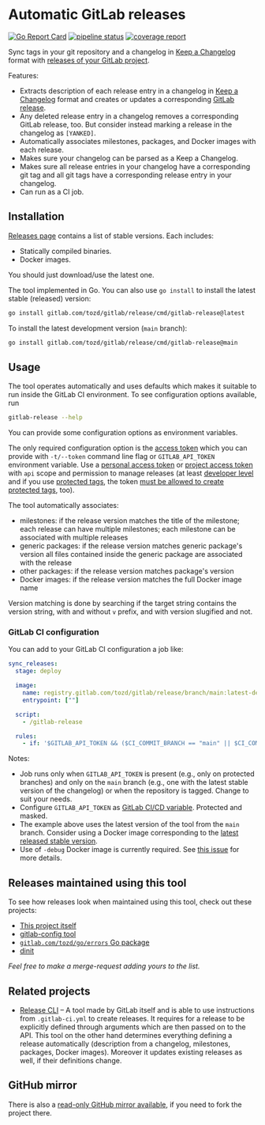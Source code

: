 # Automatic GitLab releases

[![Go Report Card](https://goreportcard.com/badge/gitlab.com/tozd/gitlab/release)](https://goreportcard.com/report/gitlab.com/tozd/gitlab/release)
[![pipeline status](https://gitlab.com/tozd/gitlab/release/badges/main/pipeline.svg?ignore_skipped=true)](https://gitlab.com/tozd/gitlab/release/-/pipelines)
[![coverage report](https://gitlab.com/tozd/gitlab/release/badges/main/coverage.svg)](https://gitlab.com/tozd/gitlab/release/-/graphs/main/charts)

Sync tags in your git repository and a changelog in [Keep a Changelog](https://keepachangelog.com/en/1.0.0/)
format with [releases of your GitLab project](https://about.gitlab.com/releases/categories/releases/).

Features:

- Extracts description of each release entry in a changelog in [Keep a Changelog](https://keepachangelog.com/en/1.0.0/) format
  and creates or updates a corresponding
  [GitLab release](https://about.gitlab.com/releases/categories/releases/).
- Any deleted release entry in a changelog removes a corresponding GitLab release, too.
  But consider instead marking a release in the changelog as `[YANKED]`.
- Automatically associates milestones, packages, and Docker images with each release.
- Makes sure your changelog can be parsed as a Keep a Changelog.
- Makes sure all release entries in your changelog have a corresponding git tag and
  all git tags have a corresponding release entry in your changelog.
- Can run as a CI job.

## Installation

[Releases page](https://gitlab.com/tozd/gitlab/release/-/releases)
contains a list of stable versions. Each includes:

- Statically compiled binaries.
- Docker images.

You should just download/use the latest one.

The tool implemented in Go. You can also use `go install` to install the latest stable (released) version:

```sh
go install gitlab.com/tozd/gitlab/release/cmd/gitlab-release@latest
```

To install the latest development version (`main` branch):

```sh
go install gitlab.com/tozd/gitlab/release/cmd/gitlab-release@main
```

## Usage

The tool operates automatically and uses defaults which makes it suitable
to run inside the GitLab CI environment. To see configuration options available,
run

```sh
gitlab-release --help
```

You can provide some configuration options as environment variables.

The only required configuration option is the [access token](https://docs.gitlab.com/ee/api/index.html#personalproject-access-tokens)
which you can provide with `-t/--token` command line flag
or `GITLAB_API_TOKEN` environment variable.
Use a [personal access token](https://docs.gitlab.com/ee/user/profile/personal_access_tokens.html)
or [project access token](https://docs.gitlab.com/ee/user/project/settings/project_access_tokens.html) with `api` scope
and permission to manage releases
(at least [developer level](https://docs.gitlab.com/ee/user/project/releases/#release-permissions)
and if you use [protected tags](https://docs.gitlab.com/ee/user/project/protected_tags.html),
the token
[must be allowed to create protected tags](https://docs.gitlab.com/ee/user/project/protected_tags.html#configuring-protected-tags),
too).

The tool automatically associates:

- milestones: if the release version matches the title of the milestone;
  each release can have multiple milestones; each milestone can be associated with multiple releases
- generic packages: if the release version matches generic package's version all files contained inside the generic package
  are associated with the release
- other packages: if the release version matches package's version
- Docker images: if the release version matches the full Docker image name

Version matching is done by searching if the target string contains the version string, with
and without `v` prefix, and with version slugified and not.

### GitLab CI configuration

You can add to your GitLab CI configuration a job like:

```yaml
sync_releases:
  stage: deploy

  image:
    name: registry.gitlab.com/tozd/gitlab/release/branch/main:latest-debug
    entrypoint: [""]

  script:
    - /gitlab-release

  rules:
    - if: '$GITLAB_API_TOKEN && ($CI_COMMIT_BRANCH == "main" || $CI_COMMIT_TAG)'
```

Notes:

- Job runs only when `GITLAB_API_TOKEN` is present (e.g., only on protected branches)
  and only on the `main` branch (e.g., one with the latest stable version of the changelog) or
  when the repository is tagged. Change to suit your needs.
- Configure `GITLAB_API_TOKEN` as [GitLab CI/CD variable](https://docs.gitlab.com/ee/ci/variables/index.html).
  Protected and masked.
- The example above uses the latest version of the tool from the `main` branch.
  Consider using a Docker image corresponding to the
  [latest released stable version](https://gitlab.com/tozd/gitlab/release/-/releases).
- Use of `-debug` Docker image is currently required.
  See [this issue](https://gitlab.com/tozd/gitlab/release/-/issues/4) for more details.

## Releases maintained using this tool

To see how releases look when maintained using this tool, check out these
projects:

- [This project itself](https://gitlab.com/tozd/gitlab/release/-/releases)
- [gitlab-config tool](https://gitlab.com/tozd/gitlab/config/-/releases)
- [`gitlab.com/tozd/go/errors` Go package](https://gitlab.com/tozd/go/errors/-/releases)
- [dinit](https://gitlab.com/tozd/dinit/-/releases)

_Feel free to make a merge-request adding yours to the list._

## Related projects

- [Release CLI](https://gitlab.com/gitlab-org/release-cli) – A tool made by GitLab itself
  and is able to use instructions from `.gitlab-ci.yml` to create releases.
  It requires for a release to be explicitly defined through arguments which are then passed
  on to the API.
  This tool on the other hand determines everything defining a release automatically
  (description from a changelog, milestones, packages, Docker images).
  Moreover it updates existing releases as well, if their definitions change.

## GitHub mirror

There is also a [read-only GitHub mirror available](https://github.com/tozd/gitlab-release),
if you need to fork the project there.
